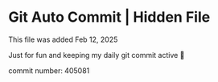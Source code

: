 # Git Auto Commit | Hidden File

This file was added Feb 12, 2025

Just for fun and keeping my daily git commit active 🤪

commit number: 405081
